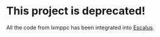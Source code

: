 This project is deprecated!
===========================

All the code from lxmppc has been integrated into [Escalus](https://github.com/esl/escalus).
